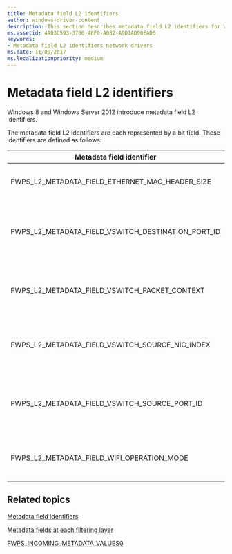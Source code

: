```yaml
---
title: Metadata field L2 identifiers
author: windows-driver-content
description: This section describes metadata field L2 identifiers for Windows Filtering Platform callout drivers.
ms.assetid: 4A03C593-3760-48F0-A082-A9D1AD90EAD6
keywords:
- Metadata field L2 identifiers network drivers
ms.date: 11/09/2017
ms.localizationpriority: medium
---
```


# Metadata field L2 identifiers

Windows 8 and Windows Server 2012 introduce metadata field L2 identifiers.

The metadata field L2 identifiers are each represented by a bit field. These identifiers are defined as follows:

| Metadata field identifier | Description |
| --- | --- |
| FWPS_L2_METADATA_FIELD_ETHERNET_MAC_HEADER_SIZE | The size, in bytes, of the MAC header. |
| FWPS_L2_METADATA_FIELD_VSWITCH_DESTINATION_PORT_ID | The identifier for the destination port on the virtual switch. |
| FWPS_L2_METADATA_FIELD_VSWITCH_PACKET_CONTEXT | A **HANDLE** to the virtual switch packet context. |
| FWPS_L2_METADATA_FIELD_VSWITCH_SOURCE_NIC_INDEX | The index for the source NIC on the virtual switch. |
| FWPS_L2_METADATA_FIELD_VSWITCH_SOURCE_PORT_ID | The identifier for the source port on the virtual switch. |
| FWPS_L2_METADATA_FIELD_WIFI_OPERATION_MODE | The current Native 802.11 operation mode. |

## Related topics

[Metadata field identifiers](metadata-field-identifiers.md)

[Metadata fields at each filtering layer](metadata-fields-at-each-filtering-layer.md)

[FWPS_INCOMING_METADATA_VALUES0](https://msdn.microsoft.com/library/windows/hardware/ff552397)

